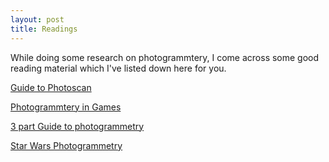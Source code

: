 ```yaml
---
layout: post
title: Readings
---
```


While doing some research on photogrammtery, I come across some good reading material which I've listed down here for you.

[Guide to Photoscan](http://bertrand-benoit.com/blog/the-poor-mans-guide-to-photogrammetry/ "Guide to Photoscan")


[Photogrammtery in Games](http://www.theastronauts.com/2014/03/visual-revolution-vanishing-ethan-carter/ "Photogrammetry in Games")


[3 part Guide to photogrammetry](http://steamcommunity.com/games/250820/announcements/detail/117448248511524033 "3 part guide to photogrammetry")


[Star Wars Photogrammetry](http://starwars.ea.com/starwars/battlefront/news/how-we-used-photogrammetry "Star Wars Photogrammetry")